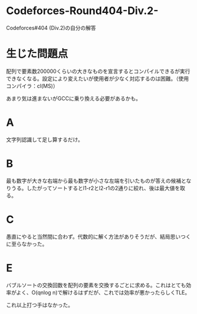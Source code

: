 # Codeforces-Round404-Div.2-
Codeforces#404 (Div.2)の自分の解答

# 生じた問題点

配列で要素数200000くらいの大きなものを宣言するとコンパイルできるが実行できなくなる。設定により変えたいが使用者が少なく対応するのは困難。（使用コンパイラ：cl(MS)）

あまり気は進まないがGCCに乗り換える必要があるかも。
# A
文字列認識して足し算するだけ。

# B
最も数字が大きな右端から最も数字が小さな左端を引いたものが答えの候補となりうる。したがってソートするとl1-r2とl2-r1の2通りに絞れ、後は最大値を取る。

# C
愚直にやると当然間に合わず。代数的に解く方法がありそうだが、結局思いつくに至らなかった。

# E
バブルソートの交換回数を配列の要素を交換するごとに求める。これはとても効率がよく、O(qnlog n)で解けるはずだが、これでは効率が悪かったらしくTLE。

これ以上打つ手はなかった。
